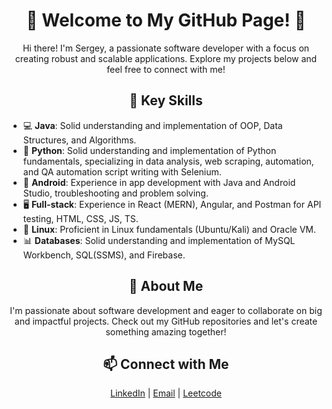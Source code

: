 <!-- Header -->
<h1 align="center">👋 Welcome to My GitHub Page! 🚀</h1>

<!-- Introduction -->
<p align="center">
  Hi there! I'm Sergey, a passionate software developer with a focus on creating robust and scalable applications. 
  Explore my projects below and feel free to connect with me!
</p>

<!-- Skills Section -->
<h2 align="center">🔧 Key Skills</h2>

<!-- Skills List -->
<ul>
  <li>💻 <strong>Java</strong>: Solid understanding and implementation of OOP, Data Structures, and Algorithms.</li>
  <li>🐍 <strong>Python</strong>: Solid understanding and implementation of Python fundamentals, specializing in data analysis, web scraping, automation, and QA automation script writing with Selenium.</li>
  <li>📱  <strong>Android</strong>: Experience in app development with Java and Android Studio, troubleshooting and problem solving.</li>
  <li>🖥️ <strong>Full-stack</strong>: Experience in React (MERN), Angular, and Postman for API testing, HTML, CSS, JS, TS.</li>
  <li>🐧 <strong>Linux</strong>: Proficient in Linux fundamentals (Ubuntu/Kali) and Oracle VM.</li>
  <li>📊 <strong>Databases</strong>: Solid understanding and implementation of MySQL Workbench, SQL(SSMS), and Firebase.</li>
</ul>

<!-- About Me Section -->
<h2 align="center">🌟 About Me</h2>

<!-- About Me Text -->
<p align="center">
  I'm passionate about software development and eager to collaborate on big and impactful projects. 
  Check out my GitHub repositories and let's create something amazing together!
</p>

<!-- Contact Section -->
<h2 align="center">📫 Connect with Me</h2>

<p align="center">
  <a href="https://www.linkedin.com/in/sergey-morozov-26043a240/">LinkedIn</a> |
  <a href="mailto:globaldevsm@gmail.com">Email</a> |
  <a href="https://leetcode.com/u/SerjM/">Leetcode</a> 
</p>


